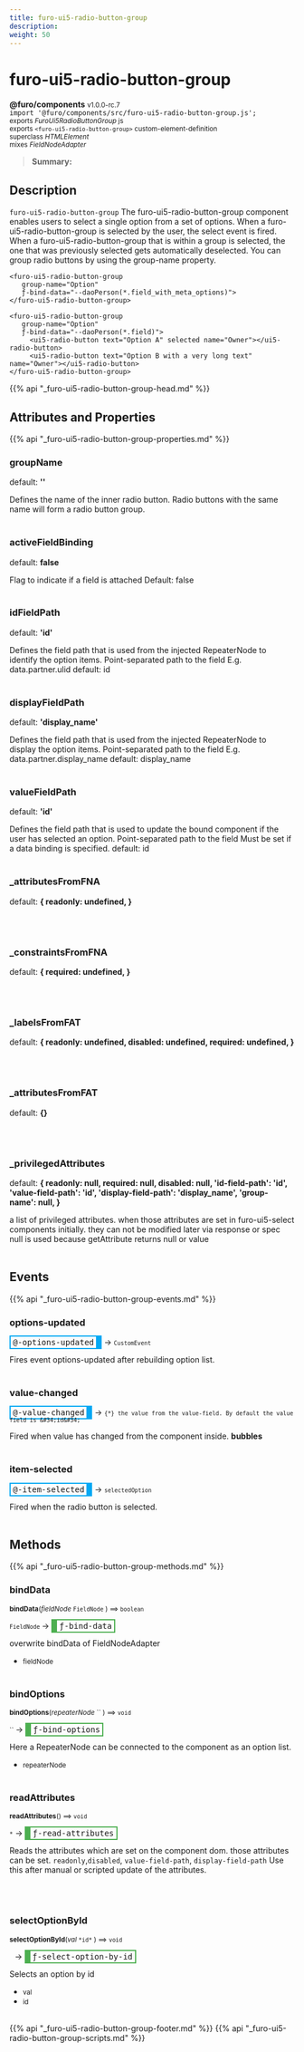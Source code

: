 ```yaml
---
title: furo-ui5-radio-button-group
description: 
weight: 50
---
```


# furo-ui5-radio-button-group
**@furo/components** <small>v1.0.0-rc.7</small>
<br>`import '@furo/components/src/furo-ui5-radio-button-group.js';`<small>
<br>exports *FuroUi5RadioButtonGroup* js
<br>exports `<furo-ui5-radio-button-group>` custom-element-definition
<br>superclass *HTMLElement*
<br> mixes *FieldNodeAdapter*</small>

> **Summary:** 

## Description

`furo-ui5-radio-button-group`
The furo-ui5-radio-button-group component enables users to select a single option from a set of options.
When a furo-ui5-radio-button-group is selected by the user, the select event is fired.
When a furo-ui5-radio-button-group that is within a group is selected, the one that was previously selected gets automatically deselected.
You can group radio buttons by using the group-name property.

```
<furo-ui5-radio-button-group
   group-name="Option"
   ƒ-bind-data="--daoPerson(*.field_with_meta_options)">
</furo-ui5-radio-button-group>
```
```
<furo-ui5-radio-button-group
   group-name="Option"
   ƒ-bind-data="--daoPerson(*.field)">
     <ui5-radio-button text="Option A" selected name="Owner"></ui5-radio-button>
     <ui5-radio-button text="Option B with a very long text" name="Owner"></ui5-radio-button>
</furo-ui5-radio-button-group>
```

{{% api "_furo-ui5-radio-button-group-head.md" %}}

## Attributes and Properties
{{% api "_furo-ui5-radio-button-group-properties.md" %}}














### **groupName**
default: **&#39;&#39;**</small>

Defines the name of the inner radio button. Radio buttons with the same name will form a radio button group.
<br><br>

### **activeFieldBinding**
default: **false**</small>

Flag to indicate if a field is attached
Default: false
<br><br>

### **idFieldPath**
default: **&#39;id&#39;**</small>

Defines the field path that is used from the injected RepeaterNode to identify the option items.
Point-separated path to the field
E.g. data.partner.ulid
default: id
<br><br>

### **displayFieldPath**
default: **&#39;display_name&#39;**</small>

Defines the field path that is used from the injected RepeaterNode to display the option items.
Point-separated path to the field
E.g. data.partner.display_name
default: display_name
<br><br>

### **valueFieldPath**
default: **&#39;id&#39;**</small>

Defines the field path that is used to update the bound component if the user has selected an option.
Point-separated path to the field
Must be set if a data binding is specified.
default: id
<br><br>


### **_attributesFromFNA**
default: **{
      readonly: undefined,
    }**</small>


<br><br>

### **_constraintsFromFNA**
default: **{
      required: undefined,
    }**</small>


<br><br>

### **_labelsFromFAT**
default: **{
      readonly: undefined,
      disabled: undefined,
      required: undefined,
    }**</small>


<br><br>

### **_attributesFromFAT**
default: **{}**</small>


<br><br>

### **_privilegedAttributes**
default: **{
      readonly: null,
      required: null,
      disabled: null,
      &#39;id-field-path&#39;: &#39;id&#39;,
      &#39;value-field-path&#39;: &#39;id&#39;,
      &#39;display-field-path&#39;: &#39;display_name&#39;,
      &#39;group-name&#39;: null,
    }**</small>

a list of privileged attributes. when those attributes are set in furo-ui5-select components initially.
they can not be modified later via response or spec
null is used because getAttribute returns null or value
<br><br>
## Events
{{% api "_furo-ui5-radio-button-group-events.md" %}}

### **options-updated**
<span  style="border-width:2px 10px 2px 2px; border-style: solid;border-color:  rgb(2, 168, 244);font-family:monospace; padding:2px 4px;">@-options-updated</span>
→ <small>`CustomEvent`</small>

Fires event options-updated after rebuilding option list.
<br><br>
### **value-changed**
<span  style="border-width:2px 10px 2px 2px; border-style: solid;border-color:  rgb(2, 168, 244);font-family:monospace; padding:2px 4px;">@-value-changed</span>
→ <small>`{*} the value from the value-field. By default the value field is &#34;id&#34;`</small>

 Fired when value has changed from the component inside. **bubbles**
<br><br>
### **item-selected**
<span  style="border-width:2px 10px 2px 2px; border-style: solid;border-color:  rgb(2, 168, 244);font-family:monospace; padding:2px 4px;">@-item-selected</span>
→ <small>`selectedOption`</small>

Fired when the radio button is selected.
<br><br>

## Methods
{{% api "_furo-ui5-radio-button-group-methods.md" %}}


### **bindData**
<small>**bindData**(*fieldNode* `FieldNode` ) ⟹ `boolean`</small>

<small>`FieldNode` </small> →
<span  style="border-width:2px 2px 2px 10px; border-style: solid;border-color:  rgb(76, 175, 80);font-family:monospace; padding:2px 4px;">ƒ-bind-data</span>

overwrite bindData of FieldNodeAdapter

- <small>fieldNode </small>
<br><br>

### **bindOptions**
<small>**bindOptions**(*repeaterNode* `` ) ⟹ `void`</small>

<small>`` </small> →
<span  style="border-width:2px 2px 2px 10px; border-style: solid;border-color:  rgb(76, 175, 80);font-family:monospace; padding:2px 4px;">ƒ-bind-options</span>

Here a RepeaterNode can be connected to the component as an option list.

- <small>repeaterNode </small>
<br><br>

### **readAttributes**
<small>**readAttributes**() ⟹ `void`</small>

<small>`*`</small> →
<span  style="border-width:2px 2px 2px 10px; border-style: solid;border-color:  rgb(76, 175, 80);font-family:monospace; padding:2px 4px;">ƒ-read-attributes</span>

Reads the attributes which are set on the component dom.
those attributes can be set. `readonly`,`disabled`, `value-field-path`, `display-field-path`
Use this after manual or scripted update of the attributes.

<br><br>




### **selectOptionById**
<small>**selectOptionById**(*val* `` *id* `` ) ⟹ `void`</small>

<small>`` `` </small> →
<span  style="border-width:2px 2px 2px 10px; border-style: solid;border-color:  rgb(76, 175, 80);font-family:monospace; padding:2px 4px;">ƒ-select-option-by-id</span>

Selects an option by id

- <small>val </small>
- <small>id </small>
<br><br>



















{{% api "_furo-ui5-radio-button-group-footer.md" %}}
{{% api "_furo-ui5-radio-button-group-scripts.md" %}}

